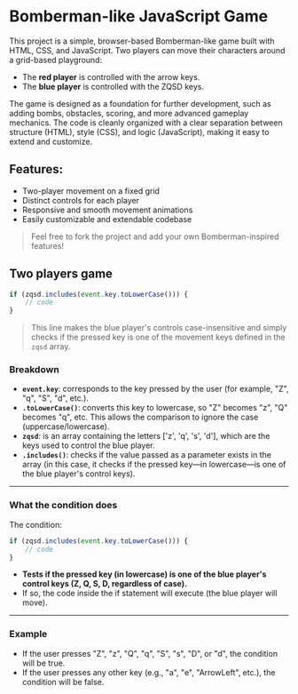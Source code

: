 # Bomberman-like JavaScript Game

This project is a simple, browser-based Bomberman-like game built with HTML, CSS, and JavaScript. Two players can move their characters around a grid-based playground:  
- The **red player** is controlled with the arrow keys.  
- The **blue player** is controlled with the ZQSD keys.

The game is designed as a foundation for further development, such as adding bombs, obstacles, scoring, and more advanced gameplay mechanics. The code is cleanly organized with a clear separation between structure (HTML), style (CSS), and logic (JavaScript), making it easy to extend and customize.

## Features:
- Two-player movement on a fixed grid
- Distinct controls for each player
- Responsive and smooth movement animations
- Easily customizable and extendable codebase

> Feel free to fork the project and add your own Bomberman-inspired features!

## Two players game

```js
if (zqsd.includes(event.key.toLowerCase())) {
    // code
}
```

> This line makes the blue player's controls case-insensitive and simply checks if the pressed key is one of the movement keys defined in the `zqsd` array.

### Breakdown

- **`event.key`**: corresponds to the key pressed by the user (for example, "Z", "q", "S", "d", etc.).
- **`.toLowerCase()`**: converts this key to lowercase, so "Z" becomes "z", "Q" becomes "q", etc. This allows the comparison to ignore the case (uppercase/lowercase).
- **`zqsd`**: is an array containing the letters ['z', 'q', 's', 'd'], which are the keys used to control the blue player.
- **`.includes()`**: checks if the value passed as a parameter exists in the array (in this case, it checks if the pressed key—in lowercase—is one of the blue player's control keys).

---

### What the condition does

The condition:
```js
if (zqsd.includes(event.key.toLowerCase())) {
    // code
}
```
- **Tests if the pressed key (in lowercase) is one of the blue player's control keys (Z, Q, S, D, regardless of case).**
- If so, the code inside the if statement will execute (the blue player will move).

---

### Example

- If the user presses "Z", "z", "Q", "q", "S", "s", "D", or "d", the condition will be true.
- If the user presses any other key (e.g., "a", "e", "ArrowLeft", etc.), the condition will be false.